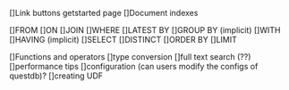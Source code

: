 []Link buttons getstarted page
[]Document indexes

[]FROM
[]ON
[]JOIN
[]WHERE
[]LATEST BY
[]GROUP BY (implicit)
[]WITH
[]HAVING (implicit)
[]SELECT
[]DISTINCT
[]ORDER BY
[]LIMIT


[]Functions and operators
[]type conversion
[]full text search (??)
[]performance tips
[]configuration (can users modify the configs of questdb)?
[]creating UDF